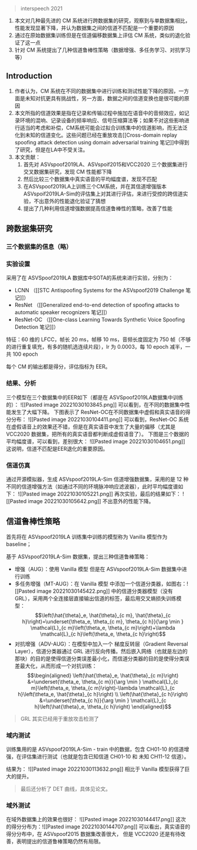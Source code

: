 > interspeech 2021

1. 本文对几种最先进的 CM 系统进行跨数据集的研究，观察到与单数据集相比，性能发现显著下降，并认为数据集之间的信道不匹配是一个重要的原因
2. 通过在原始数据集训练但是在信道偏移数据集上评估 CM 系统，类似的退化验证了这一点
3. 针对 CM 系统提出了几种信道鲁棒性策略（数据增强、多任务学习、对抗学习等）

## Introduction

1. 作者认为，CM 系统在不同的数据集中进行训练和测试性能下降的原因，一方面是未知对抗更具有挑战性，另一方面，数据之间的信道变换也是很可能的原因
2. 本文所指的信道效果是指在记录和传输过程中施加在语音中的音频效应，如记录环境的混响、记录设备的频率响应、信号压缩算法等；如果不对这些影响进行适当的考虑和补偿，CM系统可能会过拟合训练集中的信道影响，而无法泛化到未知的信道变化。这些问题已经在重放攻击[[Cross-domain replay spoofing attack detection using domain adversarial training 笔记]]中得到了研究，但是在LA中不受关注。
3. 本文贡献：
	1. 首先对 ASVspoof2019LA、ASVspoif2015和VCC2020 三个数据集进行交叉数据集研究，发现 CM 性能都下降
	2. 然后比较三个数据集中真实语音的平均幅度谱，发现不匹配
	3. 在ASVspoof2019LA上训练三个CM系统，并在其信道增强版本ASVspoif2019LA-Sim的评估集上对其进行评估，来进行受控的跨信道实验，不出意外的性能退化验证了猜想
	4. 提出了几种利用信道增强数据提高信道鲁棒性的策略，改善了性能

## 跨数据集研究

### 三个数据集的信息（略）

### 实验设置

采用了在 ASVSpoof2019LA 数据库中SOTA的系统来进行实验，分别为：
+ LCNN （[[STC Antispoofing Systems for the ASVspoof2019 Challenge 笔记]]）
+ ResNet （[[Generalized end-to-end detection of spoofing attacks to automatic speaker recognizers 笔记]]）
+ ResNet-OC （[[One-class Learning Towards Synthetic Voice Spoofing Detection 笔记]]）

特征：60 维的 LFCC，帧长 20 ms，帧移 10 ms，音频长度固定为 750 帧（不够的进行重复填充，有多的随机选连续片段），lr 为 0.0003，每 10 epoch 减半，一共 100 epoch

每个 CM 的输出都是得分，评估指标为 EER。

### 结果、分析

三个模型在三个数据集中的EER如下（都是在 ASVSpoof2019LA数据集中训练的）：
![[Pasted image 20221030103845.png]]
可以看到，在不同的数据集中性能发生了大幅下降。
下图表示了 ResNet-OC在不同数据集中虚假和真实语音的得分分布：
![[Pasted image 20221030104411.png]]
可以看到，ResNet-OC 系统在虚假语音上的效果还不错，但是在真实语音中发生了大量的偏移（尤其是 VCC2020 数据集，把所有的真实语音都判断成虚假语音了）。
下图是三个数据的平均幅度谱，可以看到，差别很大：
![[Pasted image 20221030104651.png]]
这说明，信道不匹配是EER退化的重要原因。

### 信道仿真

通过开源模拟器，生成 ASVspoof2019LA-Sim 信道增强数据集，采用的是 12 种不同的信道增强方法（如通过不同的环境脉冲响应滤波器），此时平均幅度谱如下：
![[Pasted image 20221030105221.png]]
再次实验，最后的结果如下：
![[Pasted image 20221030105642.png]]
不出意外的性能下降。

## 信道鲁棒性策略

首先将在 ASVspoof2019LA 训练集中训练的模型称为 Vanilla 模型作为 baseline；

基于 ASVspoof2019LA-Sim 数据集，提出三种信道鲁棒策略：
+ 增强（AUG）：使用 Vanilla 模型 但是在 ASVspoof2019LA-Sim 数据集中进行训练
+ 多任务增强（MT-AUG）：在 Vanilla 模型 中添加一个信道分类器，如图右：![[Pasted image 20221030145422.png]] 中的信道分类器模型（没有 GRL），采用两个全连接层直接输出信道的标签，最后用交叉熵损失训练模型：$$\left(\hat{\theta}_e, \hat{\theta}_{c m}, \hat{\theta}_{c h}\right)=\underset{\theta_e, \theta_{c m}, \theta_{c h}}{\arg \min } \mathcal{L}_{c m}\left(\theta_e, \theta_{c m}\right)+\lambda \mathcal{L}_{c h}\left(\theta_e, \theta_{c h}\right)$$
+ 对抗增强（ADV-AUG）：在模型中加入一个 梯度反转层（Gradient Reversal Layer），信道分类器通过 GRL 进行反向传播。然后嵌入网络（也就是左边的那块）的目的是使得信道分类误差最小化，而信道分类器的目的是使得分类误差最大化，从而形成一个对抗训练：$$\begin{aligned}
\left(\hat{\theta}_e, \hat{\theta}_{c m}\right) &=\underset{\theta_e, \theta_{c m}}{\arg \min } \mathcal{L}_{c m}\left(\theta_e, \theta_{c m}\right)-\lambda \mathcal{L}_{c h}\left(\theta_e, \hat{\theta}_{c h}\right) \\
\left(\hat{\theta}_{c h}\right) &=\underset{\theta_{c h}}{\arg \min } \mathcal{L}_{c h}\left(\hat{\theta}_e, \theta_{c h}\right)
\end{aligned}$$
> GRL 其实已经用于重放攻击检测了

### 域内测试

训练集用的是 ASVspoof2019LA-Sim - train 中的数据，包含 CH01-10 的信道增强，在评估集进行测试（也就是包含已知信道 CH01-10 和 未知 CH11-12 信道）。

结果为：
![[Pasted image 20221030113632.png]]
相比于 Vanilla 模型获得了巨大的提升。

> 最后还分析了 DET 曲线，具体见论文。

### 域外测试

在域外数据集上的效果也很好：
![[Pasted image 20221030144417.png]]
这次的得分分布为：![[Pasted image 20221030144707.png]]
可以看出，真实语音的得分分布中，在 ASVspoof2015 数据集改善很大， 但是 VCC2020 还是有待改善，表明提出的信道鲁棒策略仍然有局限。